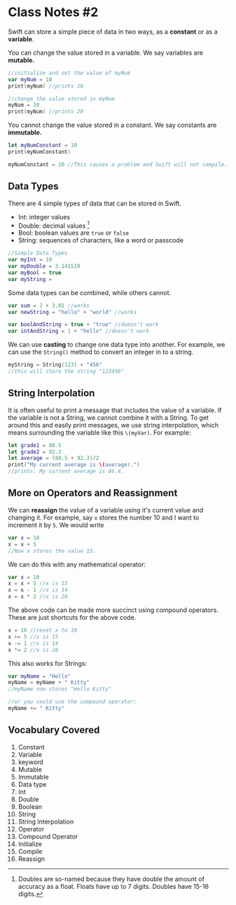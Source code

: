 # Class Notes #2 

Swift can store a simple piece of data in two ways, as a <b>constant</b> or as a <b>variable</b>.

You can change the value stored in a variable. We say variables are <b>mutable.</b> 

```swift
//initialize and set the value of myNum
var myNum = 10
print(myNum) //prints 10

//change the value stored in myNum
myNum = 20
print(myNum) //prints 20
```

You cannot change the value stored in a constant. We say constants are <b>immutable.</b> 
```swift
let myNumConstant = 10
print(myNumConstant)

myNumConstant = 20 //This causes a problem and Swift will not compile.
```

## Data Types
There are 4 simple types of data that can be stored in Swift.
- Int: integer values
- Double: decimal values [^1]
- Bool: boolean values are `true` or `false`
- String: sequences of characters, like a word or passcode

```swift
//Simple Data Types
var myInt = 10
var myDouble = 3.141519
var myBool = true
var myString = 
```
Some data types can be combined, while others cannot.

```swift
var sum = 2 + 3.01 //works
var newString = "hello" + "world" //works

var boolAndString = true + "true" //doesn't work
var intAndString = 1 + "hello" //doesn't work
```
We can use <b>casting</b> to change one data type into another. For example, we can use the `String()` method to convert an integer in to a string.
```swift
myString = String(123) + "456"
//this will store the string "123456"
```

## String Interpolation
It is often useful to print a message that includes the value of a variable. If the variable is not a String, we cannot combine it with a String. To get around this and easily print messages, we use string interpolation, which means surrounding the variable like this `\(myVar)`. For example:
```swift
let grade1 = 80.5
let grade2 = 92.3
let average = (80.5 + 92.3)/2
print("My current average is \(average).")
//prints: My current average is 86.4.
```

## More on Operators and Reassignment
We can <b>reassign</b> the value of a variable using it's current value and changing it. For example, say `x` stores the number 10 and I want to increment it by `5`. We would write 
```swift
var x = 10
x = x + 5
//Now x stores the value 15.
```
We can do this with any mathematical operator:
```swift
var x = 10
x = x + 5 //x is 15
x = x - 1 //x is 14
x = x * 2 //x is 28
```
The above code can be made more succinct using compound operators. These are just shortcuts for the above code.
```swift
x = 10 //reset x to 10
x += 5 //x is 15
x -= 1 //x is 14
x *= 2 //x is 28
```
This also works for Strings:
```swift
var myName = "Hello"
myName = myName + " Kitty"
//myName now stores "Hello Kitty"

//or you could use the compound operator:
myName += " Kitty"
```


## Vocabulary Covered

1.  Constant
1.  Variable
1.  keyword
1.  Mutable
1.  Immutable
1.  Data type
1.  Int
1.  Double
1.  Boolean
1.  String
1.  String Interpolation
1.  Operator
1.  Compound Operator
1.  Initialize
1.  Compile
1. Reassign





[^1]: Doubles are so-named because they have double the amount of accuracy as a float. Floats have up to 7 digits. Doubles have 15-16 digits.